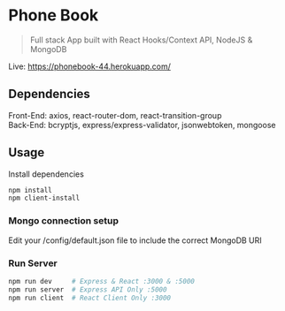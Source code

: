 # Phone Book

> Full stack App built with React Hooks/Context API, NodeJS & MongoDB

Live: https://phonebook-44.herokuapp.com/

## Dependencies
Front-End: axios, react-router-dom, react-transition-group  
Back-End: bcryptjs, express/express-validator, jsonwebtoken, mongoose

## Usage

Install dependencies

```bash
npm install
npm client-install
```

### Mongo connection setup

Edit your /config/default.json file to include the correct MongoDB URI

### Run Server

```bash
npm run dev     # Express & React :3000 & :5000
npm run server  # Express API Only :5000
npm run client  # React Client Only :3000
```
